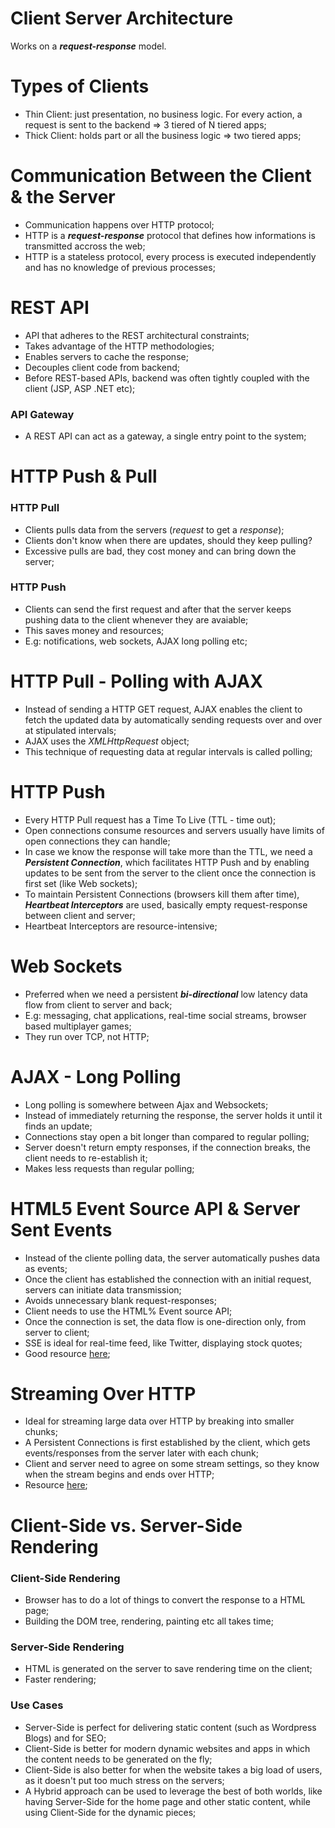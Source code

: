 # Client Server Architecture
Works on a _**request-response**_ model.

# Types of Clients
- Thin Client: just presentation, no business logic. For every action, a request is sent to the backend => 3 tiered of N tiered apps;
- Thick Client: holds part or all the business logic => two tiered apps;

# Communication Between the Client & the Server

- Communication happens over HTTP protocol;
- HTTP is a _**request-response**_ protocol that defines how informations is transmitted accross the web;
- HTTP is a stateless protocol, every process is executed independently and has no knowledge of previous processes;

# REST API
- API that adheres to the REST architectural constraints;
- Takes advantage of the HTTP methodologies;
- Enables servers to cache the response;
- Decouples client code from backend;
- Before REST-based APIs, backend was often tightly coupled with the client (JSP, ASP .NET etc);

### API Gateway
- A REST API can act as a gateway, a single entry point to the system;

# HTTP Push & Pull
### HTTP Pull
- Clients pulls data from the servers (_request_ to get a _response_);
- Clients don't know when there are updates, should they keep pulling?
- Excessive pulls are bad, they cost money and can bring down the server;

### HTTP Push
- Clients can send the first request and after that the server keeps pushing data to the client whenever they are avaiable;
- This saves money and resources;
- E.g: notifications, web sockets, AJAX long polling etc;

# HTTP Pull - Polling with AJAX
- Instead of sending a HTTP GET request, AJAX enables the client to fetch the updated data by automatically sending requests over and over at stipulated intervals;
- AJAX uses the _XMLHttpRequest_ object;
- This technique of requesting data at regular intervals is called polling;

# HTTP Push
- Every HTTP Pull request has a Time To Live (TTL - time out);
- Open connections consume resources and servers usually have limits of open connections they can handle;
- In case we know the response will take more than the TTL, we need a _**Persistent Connection**_, which facilitates HTTP Push and by enabling updates to be sent from the server to the client once the connection is first set (like Web sockets);
- To maintain Persistent Connections (browsers kill them after time), _**Heartbeat Interceptors**_ are used, basically empty request-response between client and server;
- Heartbeat Interceptors are resource-intensive;

# Web Sockets
- Preferred when we need a persistent **_bi-directional_** low latency data flow from client to server and back;
- E.g: messaging, chat applications, real-time social streams, browser based multiplayer games;
- They run over TCP, not HTTP;

# AJAX - Long Polling
- Long polling is somewhere between Ajax and Websockets;
- Instead of immediately returning the response, the server holds it until it finds an update;
- Connections stay open a bit longer than compared to regular polling;
- Server doesn't return empty responses, if the connection breaks, the client needs to re-establish it;
- Makes less requests than regular polling;

# HTML5 Event Source API & Server Sent Events
- Instead of the cliente polling data, the server automatically pushes data as events;
- Once the client has established the connection with an initial request, servers can initiate data transmission;
- Avoids unnecessary blank request-responses;
- Client needs to use the HTML% Event source API;
- Once the connection is set, the data flow is one-direction only, from server to client;
- SSE is ideal for real-time feed, like Twitter, displaying stock quotes;
- Good resource [here](https://developer.mozilla.org/en-US/docs/Web/API/Server-sent_events);

# Streaming Over HTTP
- Ideal for streaming large data over HTTP by breaking into smaller chunks;
- A Persistent Connections is first established by the client, which gets events/responses from the server later with each chunk;
- Client and server need to agree on some stream settings, so they know when the stream begins and ends over HTTP;
- Resource [here](https://developer.mozilla.org/en-US/docs/Web/API/Streams_API/Concepts);

# Client-Side vs. Server-Side Rendering
### Client-Side Rendering
- Browser has to do a lot of things to convert the response to a HTML page;
- Building the DOM tree, rendering, painting etc all takes time;

### Server-Side Rendering
- HTML is generated on the server to save rendering time on the client;
- Faster rendering;

### Use Cases
- Server-Side is perfect for delivering static content (such as Wordpress Blogs) and for SEO;
- Client-Side is better for modern dynamic websites and apps in which the content needs to be generated on the fly;
- Client-Side is also better for when the website takes a big load of users, as it doesn't put too much stress on the servers;
- A Hybrid approach can be used to leverage the best of both worlds, like having Server-Side for the home page and other static content, while using Client-Side for the dynamic pieces;